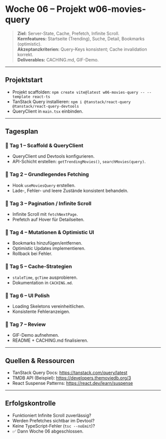 # Woche 06 – Projekt **w06-movies-query**

> **Ziel:** Server-State, Cache, Prefetch, Infinite Scroll.  
> **Kernfeatures:** Startseite (Trending), Suche, Detail, Bookmarks (optimistic).  
> **Akzeptanzkriterien:** Query-Keys konsistent; Cache invalidation korrekt.  
> **Deliverables:** CACHING.md, GIF-Demo.

---

## Projektstart

- Projekt scaffolden: `npm create vite@latest w06-movies-query -- --template react-ts`  
- TanStack Query installieren: `npm i @tanstack/react-query @tanstack/react-query-devtools`  
- QueryClient in `main.tsx` einbinden.  

---

## Tagesplan

### 📅 Tag 1 – Scaffold & QueryClient
- QueryClient und Devtools konfigurieren.  
- API-Schicht erstellen: `getTrendingMovies()`, `searchMovies(query)`.  

### 📅 Tag 2 – Grundlegendes Fetching
- Hook `useMoviesQuery` erstellen.  
- Lade-, Fehler- und leere Zustände konsistent behandeln.  

### 📅 Tag 3 – Pagination / Infinite Scroll
- Infinite Scroll mit `fetchNextPage`.  
- Prefetch auf Hover für Detailseiten.  

### 📅 Tag 4 – Mutationen & Optimistic UI
- Bookmarks hinzufügen/entfernen.  
- Optimistic Updates implementieren.  
- Rollback bei Fehler.  

### 📅 Tag 5 – Cache-Strategien
- `staleTime`, `gcTime` ausprobieren.  
- Dokumentation in `CACHING.md`.  

### 📅 Tag 6 – UI Polish
- Loading Skeletons vereinheitlichen.  
- Konsistente Fehleranzeigen.  

### 📅 Tag 7 – Review
- GIF-Demo aufnehmen.  
- README + CACHING.md finalisieren.  

---

## Quellen & Ressourcen
- TanStack Query Docs: https://tanstack.com/query/latest  
- TMDB API (Beispiel): https://developers.themoviedb.org/3  
- React Suspense Patterns: https://react.dev/learn/suspense  

---

## Erfolgskontrolle
- Funktioniert Infinite Scroll zuverlässig?  
- Werden Prefetches sichtbar im Devtool?  
- Keine TypeScript-Fehler (`tsc --noEmit`)?  
- ✅ Dann Woche 06 abgeschlossen.
